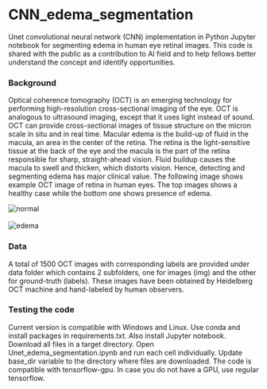# CNN_edema_segmentation
Unet convolutional neural network (CNN) implementation in Python Jupyter notebook for segmenting edema in human eye retinal images. This code is shared with the public as a contribution to AI field and to help fellows better understand the concept and identify opportunities.


### Background
Optical coherence tomography (OCT) is an emerging technology for performing high-resolution cross-sectional imaging of the eye. OCT is analogous to ultrasound imaging, except that it uses light instead of sound. OCT can provide cross-sectional images of tissue structure on the micron scale in situ and in real time.  Macular edema is the build-up of fluid in the macula, an area in the center of the retina. The retina is the light-sensitive tissue at the back of the eye and the macula is the part of the retina responsible for sharp, straight-ahead vision. Fluid buildup causes the macula to swell and thicken, which distorts vision. Hence, detecting and segmenting edema has major clinical value. The following image shows example OCT image of retina in human eyes. The top images shows a healthy case while the bottom one shows presence of edema.
<br> 

![normal](https://user-images.githubusercontent.com/34323960/108288628-c4976080-7141-11eb-8350-32ac88213aa4.png)
<br> 
<br> 
![edema](https://user-images.githubusercontent.com/34323960/108288618-bfd2ac80-7141-11eb-9a98-57a6f86d4bb3.png)

### Data
A total of 1500 OCT images with corresponding labels are provided under data folder which contains 2 subfolders, one for images (img) and the other for ground-truth (labels).
These images have been obtained by Heidelberg OCT machine and hand-labeled by human observers.


### Testing the code
Current version is compatible with Windows and Linux. Use conda and install packages in requirements.txt. Also install Jupyter notebook.
Download all files in a target directory. Open Unet_edema_segmentation.ipynb and run each cell individually. Update base_dir variable to the directory where files are downloaded.
The code is compatible with tensorflow-gpu. In case you do not have a GPU, use regular tensorflow.
